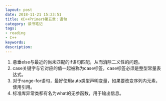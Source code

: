 ```yaml
---
layout: post
date: 2018-11-21 15:23:51
title: 《C++Primer》第五章：语句
category: 读书笔记
tags:
- reading
- C++
keywords:
description:
---
```


1. 悬垂else与最近的尚未匹配的if语句匹配，从而消除二义性的问题。
2. case关键字与它对应的值一起被称为case标签，case标签必须是整型常量表达式。
3. 对于range-for语句，最好使用auto类型声明变量，如果要改变序列内元素，使用引用。
4. 标准库异常类都有名为what的无参函数，用于输出信息。
